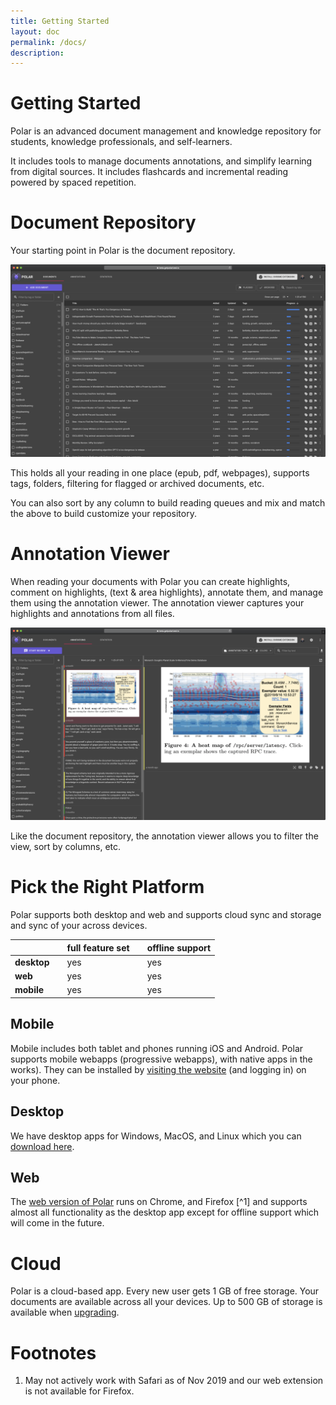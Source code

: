 ```yaml
---
title: Getting Started
layout: doc
permalink: /docs/
description:
---
```


# Getting Started

Polar is an advanced document management and knowledge repository for students, knowledge professionals, and self-learners.

It includes tools to manage documents annotations, and simplify learning from digital sources. It includes flashcards and incremental reading powered by spaced repetition.

# Document Repository

Your starting point in Polar is the document repository.

<img class="img-fluid" src="../assets/screenshots/2020-10-document-view.png">
<!-- <img  src="./2019-11-document-view"> -->


This holds all your reading in one place (epub, pdf, webpages), supports tags, folders, filtering for flagged or archived documents, etc.

You can also sort by any column to build reading queues and mix and match the above to build customize your repository.

# Annotation Viewer

When reading your documents with Polar you can create highlights, comment on highlights, (text & area highlights), annotate them, and manage them
using the annotation viewer. The annotation viewer captures your highlights and annotations from all files.

<img class="img-fluid" src="../assets/screenshots/2020-10-annotation-view.png">

Like the document repository, the annotation viewer allows you to filter the view, sort by columns, etc.

# Pick the Right Platform

Polar supports both desktop and web and supports cloud sync and storage and sync of your across devices.

|             |     | full feature set      |     | offline support |
| ----------- | --- | --------------------- | --- | --------------- |
| **desktop** |     | yes                   |     | yes             |
| **web**     |     | yes                   |     | yes             |
| **mobile**  |     | yes                   |     | yes             |

## Mobile

Mobile includes both tablet and phones running iOS and Android. Polar supports mobile webapps (progressive webapps), with native apps in the works). They can be installed by <a href="https://app.getpolarized.io" target="_blank">visiting the website</a> (and logging in) on your phone.

## Desktop

We have desktop apps for Windows, MacOS, and Linux which you can <a href="https://getpolarized.io/download/" target="_blank">download here</a>.

## Web

The <a href="https://app.getpolarized.io" target="_blank">web version of Polar</a> runs on Chrome, and Firefox [^1] and supports almost all functionality as the desktop app except for offline support which will come in the future.

# Cloud

Polar is a cloud-based app. Every new user gets 1 GB of free storage. Your documents are available across all your devices. Up to 500 GB of storage is available when <a href="https://getpolarized.io/pricing" target="_blank">upgrading</a>.

# Footnotes

1. May not actively work with Safari as of Nov 2019 and our web extension is not available for Firefox.

